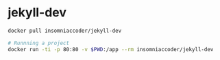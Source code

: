 # jekyll-dev

```bash 
docker pull insomniaccoder/jekyll-dev
```

```bash
# Runnning a project
docker run -ti -p 80:80 -v $PWD:/app --rm insomniaccoder/jekyll-dev
```
